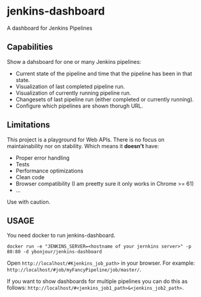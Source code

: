 # jenkins-dashboard
A dashboard for Jenkins Pipelines


## Capabilities
Show a dahsboard for one or many Jenkins pipelines:
- Current state of the pipeline and time that the pipeline has been in that state.
- Visualization of last completed pipeline run.
- Visualization of currently running pipeline run.
- Changesets of last pipeline run (either completed or currently running).
- Configure which pipelines are shown thorugh URL.

## Limitations
This project is a playground for Web APIs. There is no focus on maintainability nor on stability.
Which means it **doesn't** have:
- Proper error handling
- Tests
- Performance optimizations
- Clean code
- Browser compatibility (I am preetty sure it only works in Chrome >= 61)
- ...

Use with caution.

## USAGE
You need docker to run jenkins-dashboard.

```
docker run -e "JENKINS_SERVER=<hostname of your jernkins server>" -p 80:80 -d ybonjour/jenkins-dashboard
```

Open `http://localhost/#Kjenkins_job_path>` in your browser. For example:
`http://localhost/#job/myFancyPipeline/job/master/`.

If you want to show dashboards for multiple pipelines you can do this as follows:
`http://localhost/#<jenkins_job1_path>&<jenkins_job2_path>`.
